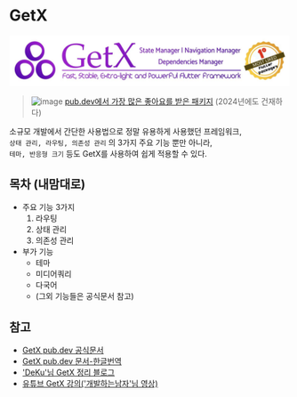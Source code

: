 # GetX

<img width="1280" src="https://raw.githubusercontent.com/jonataslaw/getx-community/master/get.png">

> <img width="1280" alt="image" src="https://github.com/Kimdonghyeon7645/Study-Flutter_State_Management/assets/48408417/4978f609-a89b-4e9e-8678-65946cfa7af6">
> <a href="https://pub.dev/packages?q&sort=like">pub.dev에서 가장 많은 좋아요를 받은 패키지</a> (2024년에도 건재하다)

소규모 개발에서 간단한 사용법으로 정말 유용하게 사용했던 프레임워크,  
`상태 관리, 라우팅, 의존성 관리` 의 3가지 주요 기능 뿐만 아니라,  
`테마, 반응형 크기` 등도 GetX를 사용하여 쉽게 적용할 수 있다.

## 목차 (내맘대로)

- 주요 기능 3가지
   1. 라우팅
   2. 상태 관리
   3. 의존성 관리
- 부가 기능
  - 테마
  - 미디어쿼리
  - 다국어
  - (그외 기능들은 공식문서 참고)

## 참고

- [GetX pub.dev 공식문서](https://pub.dev/packages/get)
- [GetX pub.dev 문서-한글번역](https://github.com/jonataslaw/getx/blob/master/README.ko-kr.md)
- ['DeKu'님 GetX 정리 블로그](https://deku.posstree.com/ko/flutter/getx/state/)
- [유튜브 GetX 강의('개발하는남자'님 영상)](https://www.youtube.com/playlist?list=PLgRxBCVPaZ_3bPtdyE0Tj-w1CFX01bgUE)

